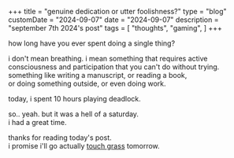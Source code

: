 +++
title = "genuine dedication or utter foolishness?"
type = "blog"
customDate = "2024-09-07"
date = "2024-09-07"
description = "september 7th 2024's post"
tags = [
    "thoughts",
    "gaming",
]
+++

how long have you ever spent doing a single thing?

i don't mean breathing. i mean something that requires active\
consciousness and participation that you can't do without trying.\
something like writing a manuscript, or reading a book,\
or doing something outside, or even doing work.

today, i spent 10 hours playing deadlock.

so.. yeah. but it was a hell of a saturday.\
i had a great time.

thanks for reading today's post.\
i promise i'll go actually [touch grass](https://www.gooberverse.net/touching-grass/) tomorrow.